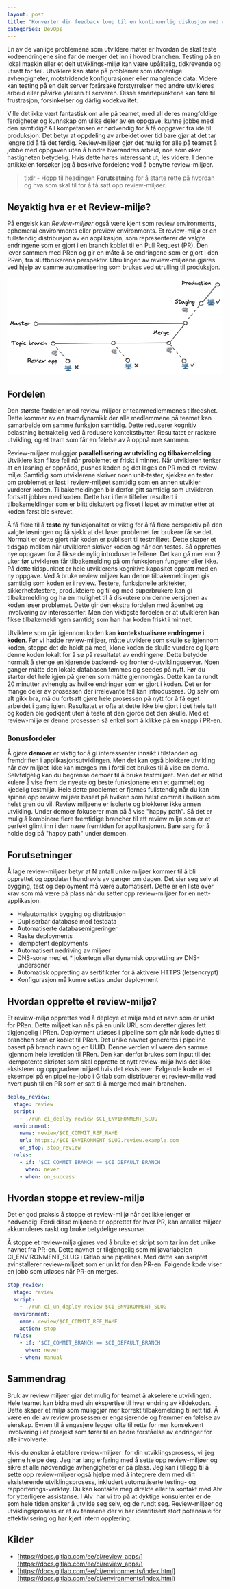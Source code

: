 ```yaml
---
layout: post
title: "Konverter din feedback loop til en kontinuerlig diskusjon med review-miljøer"
categories: DevOps
---
```


En av de vanlige problemene som utviklere møter er hvordan de skal teste kodeendringene sine før de merger det inn i hoved branchen. Testing på en lokal maskin eller et delt utviklings-miljø kan være upålitelig, tidkrevende og utsatt for feil. Utviklere kan støte på problemer som uforenlige avhengigheter, motstridende konfigurasjoner eller manglende data. Videre kan testing på en delt server forårsake forstyrrelser med andre utvikleres arbeid eller påvirke ytelsen til serveren. Disse smertepunktene kan føre til frustrasjon, forsinkelser og dårlig kodekvalitet.

Ville det ikke vært fantastisk om alle på teamet, med all deres mangfoldige ferdigheter og kunnskap om ulike deler av en oppgave, kunne jobbe med den samtidig? All kompetansen er nødvendig for å få oppgaver fra idé til produksjon. Det betyr at oppdeling av arbeidet over tid bare gjør at det tar lengre tid å få det ferdig. Review-miljøer gjør det mulig for alle på teamet å jobbe med oppgaven uten å hindre hverandres arbeid, noe som øker hastigheten betydelig. Hvis dette høres interessant ut, les videre. I denne artikkelen forsøker jeg å beskrive fordelene ved å benytte review-miljøer.

>tl:dr - Hopp til headingen **Forutsetning** for å starte rette på hvordan og hva som skal til for å få satt opp review-miljøer.

## Nøyaktig hva er et Review-miljø?

På engelsk kan *Review-miljøer* også være kjent som review environments, ephemeral environments eller preview environments. Et review-miljø er en fullstendig distribusjon av en applikasjon, som representerer de valgte endringene som er gjort i en branch koblet til en Pull Request (PR). Den lever sammen med PRen og gir en måte å se endringene som er gjort i den PRen, fra sluttbrukerens perspektiv. Utrullingen av review-miljøene gjøres ved hjelp av samme automatisering som brukes ved utrulling til produksjon.

![](/media/Review%20app%20branch%20strategy.excalidraw.png)

## Fordelen

Den største fordelen med review-miljøer er teammedlemmenes tilfredshet. Dette kommer av en teamdynamikk der alle medlemmene på teamet kan samarbeide om samme funksjon samtidig. Dette reduserer kognitiv belastning betraktelig ved å redusere kontekstbytter. Resultatet er raskere utvikling, og et team som får en følelse av å oppnå noe sammen.

Review-miljøer muliggjør **parallellisering av utvikling og tilbakemelding**. Utviklere kan fikse feil når problemet er friskt i minnet. Når utvikleren tenker at en løsning er oppnådd, pushes koden og det lages en PR med et review-miljø. Samtidig som utviklerene skriver noen unit-tester, sjekker en tester om problemet er løst i review-miljøet samtidig som en annen utvikler vurderer koden. Tilbakemeldingen blir derfor gitt samtidig som utvikleren fortsatt jobber med koden. Dette har i flere tilfeller resultert i tilbakemeldinger som er blitt diskutert og fikset i løpet av minutter etter at koden først ble skrevet.

Å få flere til å **teste** ny funksjonalitet er viktig for å få flere perspektiv på den valgte løsningen og få sjekk at det løser problemet før brukere får se det. Normalt er dette gjort når koden er publisert til testmiljøet. Dette skaper et tidsgap mellom når utvikleren skriver koden og når den testes. Så opprettes nye oppgaver for å fikse de nylig introduserte feilene. Det kan gå mer enn 2 uker før utvikleren får tilbakemelding på om funksjonen fungerer eller ikke. På dette tidspunktet er hele utviklerens kognitive kapasitet opptatt med en ny oppgave. Ved å bruke review miljøer kan denne tilbakemeldingen gis samtidig som koden er i review. Testere, funksjonelle arkitekter, sikkerhetstestere, produkteiere og til og med superbrukere kan gi tilbakemelding og ha en mulighet til å diskutere om denne versjonen av koden løser problemet. Dette gir den ekstra fordelen med åpenhet og involvering av interessenter. Men den viktigste fordelen er at utvikleren kan fikse tilbakemeldingen samtidg som han har koden friskt i minnet.

Utviklere som går igjennom koden kan **kontekstualisere endringene i koden**. Før vi hadde review-miljøer, måtte utviklere som skulle se igjennom koden, stoppe det de holdt på med, klone koden de skulle vurdere og kjøre denne koden lokalt for å se på resultatet av endringene. Dette betydde normalt å stenge en kjørende backend- og frontend-utviklingsserver. Noen ganger måtte den lokale databasen tømmes og seedes på nytt. Før du starter det hele igjen på grenen som måtte gjennomgås. Dette kan ta rundt 20 minutter avhengig av hvilke endringer som er gjort i koden. Det er for mange deler av prosessen der irrelevante feil kan introduseres. Og selv om alt gikk bra, må du fortsatt gjøre hele prosessen på nytt for å få eget arbeidet i gang igjen. Resultatet er ofte at dette ikke ble gjort i det hele tatt og koden ble godkjent uten å teste at den gjorde det den skulle. Med et review-miljø er denne prosessen så enkel som å klikke på en knapp i PR-en.

### Bonusfordeler

Å gjøre **demoer** er viktig for å gi interessenter innsikt i tilstanden og fremdriften i applikasjonsutviklingen. Men det kan også blokkere utvikling når dev miljøet ikke kan merges inn i fordi det brukes til å vise en demo. Selvfølgelig kan du begrense demoer til å bruke testmiljøet. Men det er alltid kulere å vise frem de nyeste og beste funksjonene enn et gammelt og kjedelig testmiljø. Hele dette problemet er fjernes fullstendig når du kan spinne opp review miljøer basert på hvilken som helst commit i hvilken som helst gren du vil. Review miljøene er isolerte og blokkerer ikke annen utvikling. Under demoer fokuserer man på å vise "happy path". Så det er mulig å kombinere flere fremtidige brancher til ett review miljø som er et perfekt glimt inn i den nære fremtiden for applikasjonen. Bare sørg for å holde deg på "happy path" under demoen.

## Forutsetninger

Å lage review-miljøer betyr at N antall unike miljøer kommer til å bli opprettet og oppdatert hundrevis av ganger om dagen. Det sier seg selv at bygging, test og deployment må være automatisert. Dette er en liste over krav som må være på plass når du setter opp review-miljøer for en nett-applikasjon.

- Helautomatisk bygging og distribusjon
- Dupliserbar database med testdata
- Automatiserte databasemigreringer
- Raske deployments
- Idempotent deployments
- Automatisert nedriving av miljøer
- DNS-sone med et * jokertegn eller dynamisk oppretting av DNS-undersoner
- Automatisk oppretting av sertifikater for å aktivere HTTPS (letsencrypt)
- Konfigurasjon må kunne settes under deployment

## Hvordan opprette et review-miljø?

Et review-miljø opprettes ved å deploye et miljø med et navn som er unikt for PRen. Dette miljøet kan nås på en unik URL som deretter gjøres lett tilgjengelig i PRen. Deployment utløses i pipeline som går når kode dyttes til branchen som er koblet til PRen. Det unike navnet genereres i pipeline basert på branch navn og en UUID. Denne verdien vil være den samme igjennom hele levetiden til PRen. Den kan derfor brukes som input til det idempotente skriptet som skal opprette et nytt review-miljø hvis det ikke eksisterer og oppgradere miljøet hvis det eksisterer. Følgende kode er et eksempel på en pipeline-jobb i Gitlab som distribuerer et review-miljø ved hvert push til en PR som er satt til å merge med main branchen.

```yml
deploy_review:
  stage: review
  script:
    - ./run ci_deploy review $CI_ENVIRONMENT_SLUG
  environment:
    name: review/$CI_COMMIT_REF_NAME
    url: https://$CI_ENVIRONMENT_SLUG.review.example.com
    on_stop: stop_review
  rules:
    - if: '$CI_COMMIT_BRANCH == $CI_DEFAULT_BRANCH'
      when: never
    - when: on_success
```

## Hvordan stoppe et review-miljø

Det er god praksis å stoppe et review-miljø når det ikke lenger er nødvendig. Fordi disse miljøene er opprettet for hver PR, kan antallet miljøer akkumuleres raskt og bruke betydelige ressurser.

Å stoppe et review-miljø gjøres ved å bruke et skript som tar inn det unike navnet fra PR-en. Dette navnet er tilgjengelig som miljøvariabelen CI_ENVIRONMENT_SLUG i Gitlab sine pipelines. Med dette kan skriptet avinstallerer review-miljøet som er unikt for den PR-en. Følgende kode viser en jobb som utløses når PR-en merges.

```yml
stop_review:
  stage: review
  script:
    - ./run ci_un_deploy review $CI_ENVIRONMENT_SLUG
  environment:
    name: review/$CI_COMMIT_REF_NAME
    action: stop
  rules:
    - if: '$CI_COMMIT_BRANCH == $CI_DEFAULT_BRANCH'
      when: never
    - when: manual
```

## Sammendrag

Bruk av review miljøer gjør det mulig for teamet å akselerere utviklingen. Hele teamet kan bidra med sin ekspertise til hver endring av kildekoden. Dette skaper et miljø som muliggjør mer korrekt tilbakemelding til rett tid. Å være en del av review prosessen er engasjerende og fremmer en følelse av eierskap. Evnen til å engasjere legger ofte til rette for mer konsekvent involvering i et prosjekt som fører til en bedre forståelse av endringer for alle involverte.

Hvis du ønsker å etablere review-miljøer  for din utviklingsprosess, vil jeg gjerne hjelpe deg. Jeg har lang erfaring med å sette opp review-miljøer og sikre at alle nødvendige avhengigheter er på plass. Jeg kan i tillegg til å sette opp review-miljøer også hjelpe med å integrere dem med din eksisterende utviklingsprosess, inkludert automatiserte testing- og rapporterings-verktøy. Du kan kontakte meg direkte eller ta kontakt med Alv for ytterligere assistanse. I Alv  har vi tro på at dyktige konsulenter er de som hele tiden ønsker å utvikle seg selv, og de rundt seg. Review-miljøer og utviklingsprosess er et av temaene der vi har identifisert stort potensiale for effektivisering og har kjørt intern opplæring.

## Kilder

- [https://docs.gitlab.com/ee/ci/review_apps/](https://docs.gitlab.com/ee/ci/review_apps/)
- [https://docs.gitlab.com/ee/ci/environments/index.html](https://docs.gitlab.com/ee/ci/environments/index.html)
